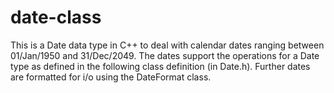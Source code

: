 # date-class
This is a Date data type in C++ to deal with calendar dates ranging between 01/Jan/1950
and 31/Dec/2049. The dates support the operations for a Date type as defined in the following class
definition (in Date.h). Further dates are formatted for i/o using the DateFormat class.


